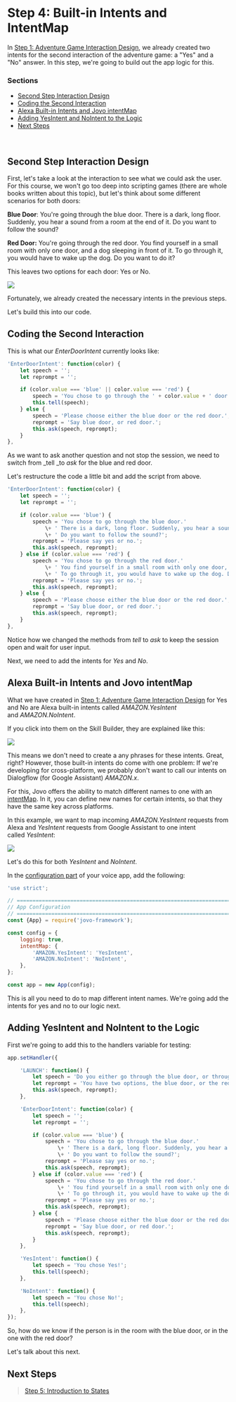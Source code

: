 # Step 4: Built-in Intents and IntentMap

In [Step 1: Adventure Game Interaction Design](./step-1-adventure-game-interaction-design.md), we already created two intents for the second interaction of the adventure game: a "Yes" and a "No" answer. In this step, we're going to build out the app logic for this.

### Sections

* [Second Step Interaction Design](#second-step-interaction-design)
* [Coding the Second Interaction](#coding-the-second-interaction)
* [Alexa Built-in Intents and Jovo intentMap](#alexa-built-in-intents-and-jovo-intentmap)
* [Adding YesIntent and NoIntent to the Logic](#adding-yesintent-and-nointent-to-the-logic)
* [Next Steps](#next-steps)

  

## Second Step Interaction Design

First, let's take a look at the interaction to see what we could ask the user. For this course, we won't go too deep into scripting games (there are whole books written about this topic), but let's think about some different scenarios for both doors:

**Blue Door**: You're going through the blue door. There is a dark, long floor. Suddenly, you hear a sound from a room at the end of it. Do you want to follow the sound?

**Red Door:** You're going through the red door. You find yourself in a small room with only one door, and a dog sleeping in front of it. To go through it, you would have to wake up the dog. Do you want to do it?

This leaves two options for each door: Yes or No.

![](./img/second-step-interaction-model.jpg)

Fortunately, we already created the necessary intents in the previous steps.

Let's build this into our code.

## Coding the Second Interaction

This is what our _EnterDoorIntent_ currently looks like:

```javascript
'EnterDoorIntent': function(color) {
    let speech = '';
    let reprompt = '';

    if (color.value === 'blue' || color.value === 'red') {
        speech = 'You chose to go through the ' + color.value + ' door.';
        this.tell(speech);
    } else {
        speech = 'Please choose either the blue door or the red door.';
        reprompt = 'Say blue door, or red door.';
        this.ask(speech, reprompt);
    }
},
```

As we want to ask another question and not stop the session, we need to switch from _tell _to _ask_ for the blue and red door.

Let's restructure the code a little bit and add the script from above.

```javascript
'EnterDoorIntent': function(color) {
    let speech = '';
    let reprompt = '';

    if (color.value === 'blue') {
        speech = 'You chose to go through the blue door.'
            \+ ' There is a dark, long floor. Suddenly, you hear a sound from a room at the end of it.'
            \+ ' Do you want to follow the sound?';
        reprompt = 'Please say yes or no.';
        this.ask(speech, reprompt);
    } else if (color.value === 'red') {
        speech = 'You chose to go through the red door.'
            \+ ' You find yourself in a small room with only one door, and a dog sleeping in front of it.'
            \+ ' To go through it, you would have to wake up the dog. Do you want to do it?';
        reprompt = 'Please say yes or no.';
        this.ask(speech, reprompt);
    } else {
        speech = 'Please choose either the blue door or the red door.'; 
        reprompt = 'Say blue door, or red door.'; 
        this.ask(speech, reprompt); 
    }
},
```

Notice how we changed the methods from _tell_ to _ask_ to keep the session open and wait for user input.

Next, we need to add the intents for _Yes_ and _No_.

## Alexa Built-in Intents and Jovo intentMap

What we have created in [Step 1: Adventure Game Interaction Design](./step-1-adventure-game-interaction-design.md) for Yes and No are Alexa built-in intents called _AMAZON.YesIntent_ and _AMAZON.NoIntent_.

If you click into them on the Skill Builder, they are explained like this:

![](./img/amazon-yesintent-built-in.jpg)

This means we don't need to create a any phrases for these intents. Great, right? However, those built-in intents do come with one problem: If we're developing for cross-platform, we probably don't want to call our intents on Dialogflow (for Google Assistant) _AMAZON.x_.

For this, Jovo offers the ability to match different names to one with an [intentMap](https://www.jovo.tech/docs/routing#intentmap). In it, you can define new names for certain intents, so that they have the same key across platforms.

In this example, we want to map incoming _AMAZON.YesIntent_ requests from Alexa and _YesIntent_ requests from Google Assistant to one intent called _YesIntent_:

![](./img/intent-map.jpg)

Let's do this for both _YesIntent_ and _NoIntent_.

In the [configuration part](../project-1-hello-world/step-5-create-jovo-project.md#understanding-the-jovo-app-logic) of your voice app, add the following:

```javascript
'use strict';

// =================================================================================
// App Configuration
// =================================================================================
const {App} = require('jovo-framework');

const config = {
    logging: true,
    intentMap: {
        'AMAZON.YesIntent': 'YesIntent',
        'AMAZON.NoIntent': 'NoIntent',
    },
};

const app = new App(config);
```

This is all you need to do to map different intent names. We're going add the intents for yes and no to our logic next.

## Adding YesIntent and NoIntent to the Logic

First we're going to add this to the handlers variable for testing:

```javascript
app.setHandler({

    'LAUNCH': function() {
        let speech = 'Do you either go through the blue door, or through the red door?';
        let reprompt = 'You have two options, the blue door, or the red door.';
        this.ask(speech, reprompt);
    },

    'EnterDoorIntent': function(color) {
        let speech = '';
        let reprompt = '';

        if (color.value === 'blue') {
            speech = 'You chose to go through the blue door.'
                \+ ' There is a dark, long floor. Suddenly, you hear a sound from a room at the end of it.'
                \+ ' Do you want to follow the sound?';
            reprompt = 'Please say yes or no.';
            this.ask(speech, reprompt);
        } else if (color.value === 'red') {
            speech = 'You chose to go through the red door.'
                \+ ' You find yourself in a small room with only one door, and a dog sleeping in front of it.'
                \+ ' To go through it, you would have to wake up the dog. Do you want to do it?';
            reprompt = 'Please say yes or no.';
            this.ask(speech, reprompt);
        } else {
            speech = 'Please choose either the blue door or the red door.';
            reprompt = 'Say blue door, or red door.';
            this.ask(speech, reprompt);
        }
    },

    'YesIntent': function() {
        let speech = 'You chose Yes!';
        this.tell(speech);
    },

    'NoIntent': function() {
        let speech = 'You chose No!';
        this.tell(speech);
    },
});
```

So, how do we know if the person is in the room with the blue door, or in the one with the red door?

Let's talk about this next.

## Next Steps

> [Step 5: Introduction to States](./step-5-introduction-to-states.md)

<!--[metadata]: { "description": "Learn to keep using built-in intents in your cross-platform app using the Jovo intent-map", "author": "jan-koenig" }-->